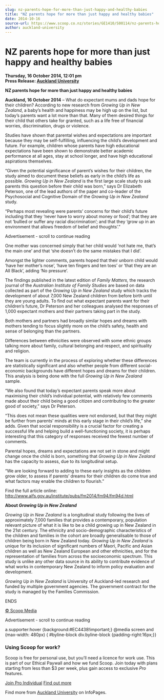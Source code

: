 ```yaml
---
slug: nz-parents-hope-for-more-than-just-happy-and-healthy-babies
title: "NZ parents hope for more than just happy and healthy babies"
date: 2014-10-16
source-url: https://www.scoop.co.nz/stories/GE1410/S00114/nz-parents-hope-for-more-than-just-happy-and-healthy-babies.htm
author: auckland-university
---
```

NZ parents hope for more than just happy and healthy babies
===========================================================

**Thursday, 16 October 2014, 12:01 pm**  
**Press Release: [Auckland University](https://info.scoop.co.nz/Auckland_University)**

**NZ parents hope for more than just happy and healthy babies**

**Auckland, 16 October 2014** – What do expectant mums and dads hope for their children? According to new research from _Growing Up in New Zealand_, a baby’s health and happiness may be high up on the list, but today’s parents want a lot more than that. Many of them desired things for their child that others take for granted, such as a life free of financial worries, discrimination, drugs or violence.

Studies have shown that parental wishes and expectations are important because they may be self-fulfilling, influencing the child’s development and future. For example, children whose parents have high educational expectations have been shown to demonstrate better academic performance at all ages, stay at school longer, and have high educational aspirations themselves.

“Given the potential significance of parent’s wishes for their children, the study aimed to document these beliefs as early in the child’s life as possible. _Growing Up in New Zealand_ is the first large scale study to ask parents this question before their child was born,” says Dr Elizabeth Peterson, one of the lead authors of the paper and co-leader of the Psychosocial and Cognitive Domain of the _Growing Up in New Zealand_ study.

“Perhaps most revealing were parents’ concerns for their child’s future including that they ‘never have to worry about money or food’; that they are not ‘bullied or suffer any racial discrimination’; and that they ‘grow up in an environment that allows freedom of belief and thoughts’.”

Advertisement - scroll to continue reading





One mother was concerned simply that her child would ‘not hate me, that’s the main one’ and that ‘she doesn’t do the same mistakes that I did’.

Amongst the lighter comments, parents hoped that their unborn child would ‘have her mother’s nose’, ‘have ten fingers and ten toes’ or ‘that they are an All Black’, adding ‘No pressure’.

The findings published in the latest edition of _Family Matters,_ the research journal of the _Australian Institute of Family Studies_ are based on data collected as part of the _Growing Up in New Zealand_ study which tracks the development of about 7,000 New Zealand children from before birth until they are young adults. To find out what expectant parents want for their children’s future, Dr Peterson and her colleagues analysed the responses of 1,000 expectant mothers and their partners taking part in the study.

Both mothers and partners had broadly similar hopes and dreams with mothers tending to focus slightly more on the child’s safety, health and sense of belonging than the partners.

Differences between ethnicities were observed with some ethnic groups talking more about family, cultural belonging and respect, and spirituality and religion.

The team is currently in the process of exploring whether these differences are statistically significant and also whether people from different social-economic backgrounds have different hopes and dreams for their children. This analysis is being done with the full _Growing Up in New Zealand_ sample.

“We also found that today’s expectant parents speak more about maximising their child’s individual potential, with relatively few comments made about their child being a good citizen and contributing to the greater good of society,” says Dr Peterson.

“This does not mean these qualities were not endorsed, but that they might be further from parents’ minds at this early stage in their child’s life,” she adds. Given that social responsibility is a crucial factor for creating a successful life and helping build a well-functioning society, it is perhaps interesting that this category of responses received the fewest number of comments.

Parental hopes, dreams and expectations are not set in stone and might change once the child is born, something that _Growing Up in New Zealand_ has the capacity to assess, due to its longitudinal setup.

“We are looking forward to adding to these early insights as the children grow older, to assess if parents’ dreams for their children do come true and what factors may enable the children to flourish.”

Find the full article online: http://www.aifs.gov.au/institute/pubs/fm2014/fm94/fm94d.html

**About _Growing Up in New Zealand_**

_Growing Up in New Zealand_ is a longitudinal study following the lives of approximately 7,000 families that provides a contemporary, population relevant picture of what it is like to be a child growing up in New Zealand in the 21st century. The ethnicity and socio-demographic characteristics of the children and families in the cohort are broadly generalisable to those of children being born in New Zealand today. _Growing Up in New Zealand_ is unique for its inclusion of significant numbers of Maori, Pacific and Asian children as well as New Zealand European and other ethnicities, and for the representation of families from across the socioeconomic spectrum. This study is unlike any other data source in its ability to contribute evidence of what works in contemporary New Zealand to inform policy evaluation and development.

_Growing Up in New Zealand_ is University of Auckland-led research and funded by multiple government agencies. The government contract for the study is managed by the Families Commission.

ENDS

[© Scoop Media](http://www.scoop.co.nz/about/terms.html)  

Advertisement - scroll to continue reading



a.supporter:hover {background:#EC4438!important;} @media screen and (max-width: 480px) { #byline-block div.byline-block {padding-right:16px;}}

### Using Scoop for work?

Scoop is free for personal use, but you’ll need a licence for work use. This is part of our Ethical Paywall and how we fund Scoop. Join today with plans starting from less than $3 per week, plus gain access to exclusive _Pro_ features.  
  
[Join Pro Individual](https://pro.scoop.co.nz/Individual/?from=ProIn24) [Find out more](https://pro.scoop.co.nz/using-scoop-for-work/?from=ProIn24)

Find more from [Auckland University](https://info.scoop.co.nz/Auckland_University) on InfoPages.